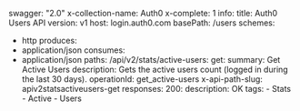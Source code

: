 swagger: "2.0"
x-collection-name: Auth0
x-complete: 1
info:
  title: Auth0 Users API
  version: v1
host: login.auth0.com
basePath: /users
schemes:
- http
produces:
- application/json
consumes:
- application/json
paths:
  /api/v2/stats/active-users:
    get:
      summary: Get Active Users
      description: Gets the active users count (logged in during the last 30 days).
      operationId: get_active-users
      x-api-path-slug: apiv2statsactiveusers-get
      responses:
        200:
          description: OK
      tags:
      - Stats
      - Active
      - Users